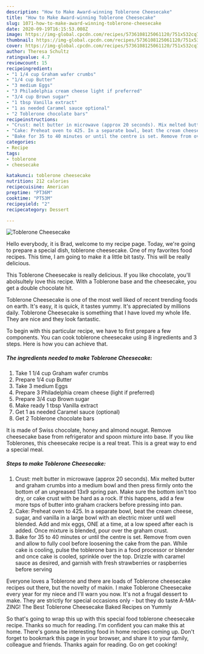 ```yaml
---
description: "How to Make Award-winning Toblerone Cheesecake"
title: "How to Make Award-winning Toblerone Cheesecake"
slug: 1071-how-to-make-award-winning-toblerone-cheesecake
date: 2020-09-19T16:15:53.008Z
image: https://img-global.cpcdn.com/recipes/5736108125061120/751x532cq70/toblerone-cheesecake-recipe-main-photo.jpg
thumbnail: https://img-global.cpcdn.com/recipes/5736108125061120/751x532cq70/toblerone-cheesecake-recipe-main-photo.jpg
cover: https://img-global.cpcdn.com/recipes/5736108125061120/751x532cq70/toblerone-cheesecake-recipe-main-photo.jpg
author: Theresa Schultz
ratingvalue: 4.7
reviewcount: 15
recipeingredient:
- "1 1/4 cup Graham wafer crumbs"
- "1/4 cup Butter"
- "3 medium Eggs"
- "3 Philadelphia cream cheese light if preferred"
- "3/4 cup Brown sugar"
- "1 tbsp Vanilla extract"
- "1 as needed Caramel sauce optional"
- "2 Toblerone chocolate bars"
recipeinstructions:
- "Crust: melt butter in microwave (approx 20 seconds). Mix melted butter and graham crumbs into a medium bowl and then press firmly onto the bottom of an ungreased 13x9 spring pan. Make sure the bottom isn&#39;t too dry, or cake crust with be hard as a rock. If this happens, add a few more tsps of butter into graham crackers before pressing into pan."
- "Cake: Preheat oven to 425. In a separate bowl, beat the cream cheese, sugar, and vanilla in a large bowl with an electric mixer until well blended. Add and mix eggs, ONE at a time, at a low speed after each is added. Once mixture is blended, pour over the graham crust."
- "Bake for 35 to 40 minutes or until the centre is set. Remove from oven and allow to fully cool before loosening the cake from the pan. While cake is cooling, pulse the toblerone bars in a food processor or blender and once cake is cooled, sprinkle over the top. Drizzle with caramel sauce as desired, and garnish with fresh strawberries or raspberries before serving"
categories:
- Recipe
tags:
- toblerone
- cheesecake

katakunci: toblerone cheesecake 
nutrition: 212 calories
recipecuisine: American
preptime: "PT36M"
cooktime: "PT53M"
recipeyield: "2"
recipecategory: Dessert

---
```



![Toblerone Cheesecake](https://img-global.cpcdn.com/recipes/5736108125061120/751x532cq70/toblerone-cheesecake-recipe-main-photo.jpg)

Hello everybody, it is Brad, welcome to my recipe page. Today, we're going to prepare a special dish, toblerone cheesecake. One of my favorites food recipes. This time, I am going to make it a little bit tasty. This will be really delicious.

This Toblerone Cheesecake is really delicious. If you like chocolate, you&#39;ll abolsultely love this recipe. With a Toblerone base and the cheesecake, you get a double chocolate hit.

Toblerone Cheesecake is one of the most well liked of recent trending foods on earth. It's easy, it is quick, it tastes yummy. It's appreciated by millions daily. Toblerone Cheesecake is something that I have loved my whole life. They are nice and they look fantastic.


To begin with this particular recipe, we have to first prepare a few components. You can cook toblerone cheesecake using 8 ingredients and 3 steps. Here is how you can achieve that.

<!--inarticleads1-->

##### The ingredients needed to make Toblerone Cheesecake:

1. Take 1 1/4 cup Graham wafer crumbs
1. Prepare 1/4 cup Butter
1. Take 3 medium Eggs
1. Prepare 3 Philadelphia cream cheese (light if preferred)
1. Prepare 3/4 cup Brown sugar
1. Make ready 1 tbsp Vanilla extract
1. Get 1 as needed Caramel sauce (optional)
1. Get 2 Toblerone chocolate bars


It is made of Swiss chocolate, honey and almond nougat. Remove cheesecake base from refrigerator and spoon mixture into base. If you like Toblerones, this cheesecake recipe is a real treat. This is a great way to end a special meal. 

<!--inarticleads2-->

##### Steps to make Toblerone Cheesecake:

1. Crust: melt butter in microwave (approx 20 seconds). Mix melted butter and graham crumbs into a medium bowl and then press firmly onto the bottom of an ungreased 13x9 spring pan. Make sure the bottom isn&#39;t too dry, or cake crust with be hard as a rock. If this happens, add a few more tsps of butter into graham crackers before pressing into pan.
1. Cake: Preheat oven to 425. In a separate bowl, beat the cream cheese, sugar, and vanilla in a large bowl with an electric mixer until well blended. Add and mix eggs, ONE at a time, at a low speed after each is added. Once mixture is blended, pour over the graham crust.
1. Bake for 35 to 40 minutes or until the centre is set. Remove from oven and allow to fully cool before loosening the cake from the pan. While cake is cooling, pulse the toblerone bars in a food processor or blender and once cake is cooled, sprinkle over the top. Drizzle with caramel sauce as desired, and garnish with fresh strawberries or raspberries before serving


Everyone loves a Toblerone and there are loads of Toblerone cheesecake recipes out there, but the novelty of makin. I make Toblerone Cheesecake every year for my niece and I&#39;ll warn you now. It&#39;s not a frugal dessert to make. They are strictly for special occasions only - but they do taste A-MA-ZING! The Best Toblerone Cheesecake Baked Recipes on Yummly 

So that's going to wrap this up with this special food toblerone cheesecake recipe. Thanks so much for reading. I'm confident you can make this at home. There's gonna be interesting food in home recipes coming up. Don't forget to bookmark this page in your browser, and share it to your family, colleague and friends. Thanks again for reading. Go on get cooking!
